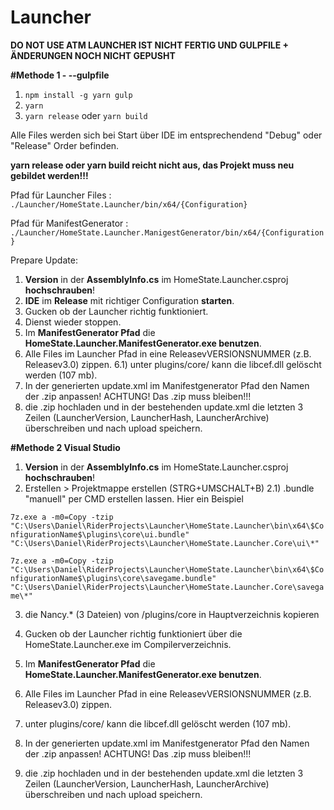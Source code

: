 # Launcher


**DO NOT USE ATM LAUNCHER IST NICHT FERTIG UND GULPFILE + ÄNDERUNGEN NOCH NICHT GEPUSHT**

**#Methode 1 - --gulpfile**

1) `npm install -g yarn gulp`
2) `yarn`
3) `yarn release` oder `yarn build`

Alle Files werden sich bei Start über IDE im entsprechendend "Debug" oder "Release" Order befinden.

**yarn release oder yarn build reicht nicht aus, das Projekt muss neu gebildet werden!!!**

Pfad für Launcher Files : `./Launcher/HomeState.Launcher/bin/x64/{Configuration}`

Pfad für ManifestGenerator : `./Launcher/HomeState.Launcher.ManigestGenerator/bin/x64/{Configuration}`

Prepare Update:
1) **Version** in der **AssemblyInfo.cs** im HomeState.Launcher.csproj **hochschrauben**!
2) **IDE** im **Release** mit richtiger Configuration **starten**.
3) Gucken ob der Launcher richtig funktioniert.
4) Dienst wieder stoppen.
5) Im **ManifestGenerator Pfad** die **HomeState.Launcher.ManifestGenerator.exe benutzen**.
6) Alle Files im Launcher Pfad in eine ReleasevVERSIONSNUMMER (z.B. Releasev3.0) zippen.
6.1) unter plugins/core/ kann die libcef.dll gelöscht werden (107 mb).
7) In der generierten update.xml im Manifestgenerator Pfad den Namen der .zip anpassen! ACHTUNG! Das .zip muss bleiben!!!
8) die .zip hochladen und in der bestehenden update.xml die letzten 3 Zeilen (LauncherVersion, LauncherHash, LauncherArchive) überschreiben und nach upload speichern.


**#Methode 2 Visual Studio**

1) **Version** in der **AssemblyInfo.cs** im HomeState.Launcher.csproj **hochschrauben**!
2) Erstellen > Projektmappe erstellen (STRG+UMSCHALT+B)
2.1) .bundle "manuell" per CMD erstellen lassen. Hier ein Beispiel

`7z.exe a -m0=Copy -tzip "C:\Users\Daniel\RiderProjects\Launcher\HomeState.Launcher\bin\x64\$ConfigurationName$\plugins\core\ui.bundle" "C:\Users\Daniel\RiderProjects\Launcher\HomeState.Launcher.Core\ui\*"`

`7z.exe a -m0=Copy -tzip "C:\Users\Daniel\RiderProjects\Launcher\HomeState.Launcher\bin\x64\$ConfigurationName$\plugins\core\savegame.bundle" "C:\Users\Daniel\RiderProjects\Launcher\HomeState.Launcher.Core\savegame\*"`

3) die Nancy.* (3 Dateien) von /plugins/core in Hauptverzeichnis kopieren

4) Gucken ob der Launcher richtig funktioniert über die HomeState.Launcher.exe im Compilerverzeichnis.
5) Im **ManifestGenerator Pfad** die **HomeState.Launcher.ManifestGenerator.exe benutzen**.
6) Alle Files im Launcher Pfad in eine ReleasevVERSIONSNUMMER (z.B. Releasev3.0) zippen.
7) unter plugins/core/ kann die libcef.dll gelöscht werden (107 mb).
8) In der generierten update.xml im Manifestgenerator Pfad den Namen der .zip anpassen! ACHTUNG! Das .zip muss bleiben!!!
9) die .zip hochladen und in der bestehenden update.xml die letzten 3 Zeilen (LauncherVersion, LauncherHash, LauncherArchive) überschreiben und nach upload speichern.
